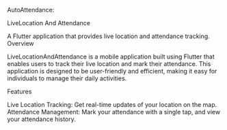 AutoAttendance:

LiveLocation And Attendance

A Flutter application that provides live location and attendance tracking.
Overview

LiveLocationAndAttendance is a mobile application built using Flutter that enables users to track their live location and mark their attendance. This application is designed to be user-friendly and efficient, making it easy for individuals to manage their daily activities.

Features

Live Location Tracking: Get real-time updates of your location on the map.
Attendance Management: Mark your attendance with a single tap, and view your attendance history.

